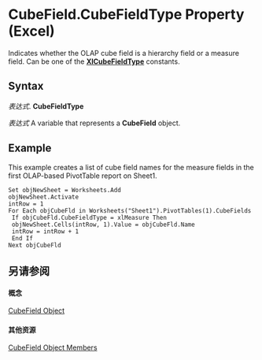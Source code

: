 
# CubeField.CubeFieldType Property (Excel)

Indicates whether the OLAP cube field is a hierarchy field or a measure field. Can be one of the  **[XlCubeFieldType](7361f0d9-72a4-c6d9-f8ce-f69d90b8ef50.md)** constants.


## Syntax

 _表达式_. **CubeFieldType**

 _表达式_ A variable that represents a **CubeField** object.


## Example

This example creates a list of cube field names for the measure fields in the first OLAP-based PivotTable report on Sheet1.


```
Set objNewSheet = Worksheets.Add 
objNewSheet.Activate 
intRow = 1 
For Each objCubeFld in Worksheets("Sheet1").PivotTables(1).CubeFields 
 If objCubeFld.CubeFieldType = xlMeasure Then 
 objNewSheet.Cells(intRow, 1).Value = objCubeFld.Name 
 intRow = intRow + 1 
 End If 
Next objCubeFld
```


## 另请参阅


#### 概念


[CubeField Object](6db16910-6c27-651a-c388-e54e27fe4519.md)
#### 其他资源


[CubeField Object Members](http://msdn.microsoft.com/library/2f3cbe65-45ff-abe0-3e48-29c0d490f600%28Office.15%29.aspx)